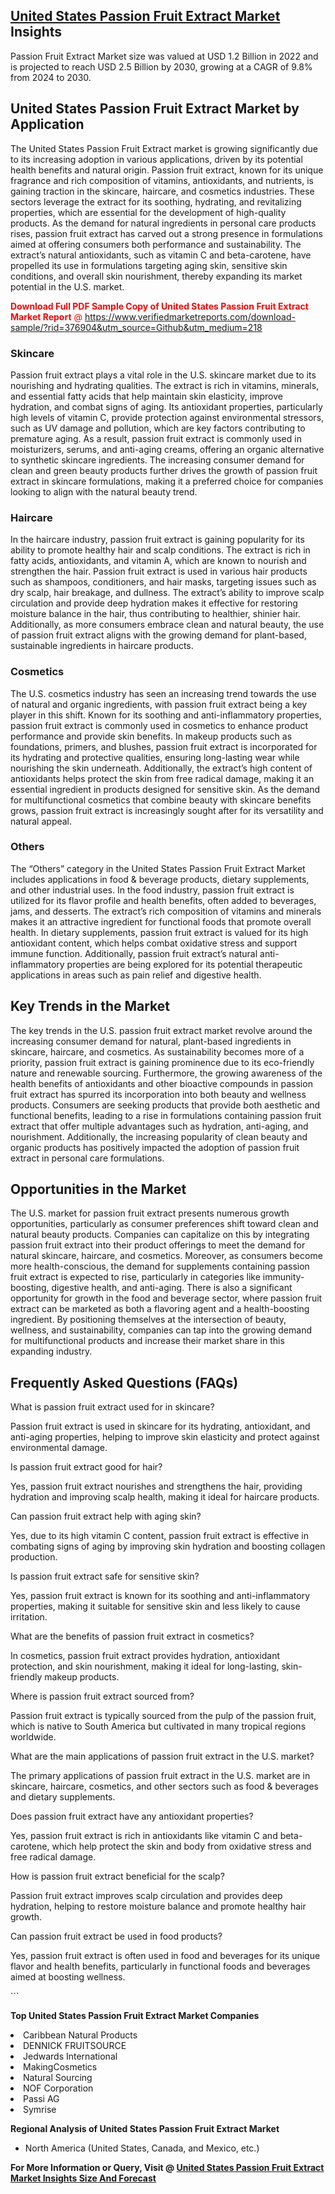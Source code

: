 <h2><a href="https://www.verifiedmarketreports.com/download-sample/?rid=376904&amp;utm_source=Github&amp;utm_medium=218" target="_blank">United States Passion Fruit Extract Market</a> Insights</h2><p>Passion Fruit Extract Market size was valued at USD 1.2 Billion in 2022 and is projected to reach USD 2.5 Billion by 2030, growing at a CAGR of 9.8% from 2024 to 2030.</p><p> <h2>United States Passion Fruit Extract Market by Application</h2> <p>The United States Passion Fruit Extract market is growing significantly due to its increasing adoption in various applications, driven by its potential health benefits and natural origin. Passion fruit extract, known for its unique fragrance and rich composition of vitamins, antioxidants, and nutrients, is gaining traction in the skincare, haircare, and cosmetics industries. These sectors leverage the extract for its soothing, hydrating, and revitalizing properties, which are essential for the development of high-quality products. As the demand for natural ingredients in personal care products rises, passion fruit extract has carved out a strong presence in formulations aimed at offering consumers both performance and sustainability. The extract’s natural antioxidants, such as vitamin C and beta-carotene, have propelled its use in formulations targeting aging skin, sensitive skin conditions, and overall skin nourishment, thereby expanding its market potential in the U.S. market.</p> <p><p><span class=""><span style="color: #ff0000;"><strong>Download Full PDF Sample Copy of United States Passion Fruit Extract Market Report</strong> @ </span><a href="https://www.verifiedmarketreports.com/download-sample/?rid=376904&amp;utm_source=Github&amp;utm_medium=218" target="_blank">https://www.verifiedmarketreports.com/download-sample/?rid=376904&amp;utm_source=Github&amp;utm_medium=218</a></span></p></p> <h3>Skincare</h3> <p>Passion fruit extract plays a vital role in the U.S. skincare market due to its nourishing and hydrating qualities. The extract is rich in vitamins, minerals, and essential fatty acids that help maintain skin elasticity, improve hydration, and combat signs of aging. Its antioxidant properties, particularly high levels of vitamin C, provide protection against environmental stressors, such as UV damage and pollution, which are key factors contributing to premature aging. As a result, passion fruit extract is commonly used in moisturizers, serums, and anti-aging creams, offering an organic alternative to synthetic skincare ingredients. The increasing consumer demand for clean and green beauty products further drives the growth of passion fruit extract in skincare formulations, making it a preferred choice for companies looking to align with the natural beauty trend.</p> <h3>Haircare</h3> <p>In the haircare industry, passion fruit extract is gaining popularity for its ability to promote healthy hair and scalp conditions. The extract is rich in fatty acids, antioxidants, and vitamin A, which are known to nourish and strengthen the hair. Passion fruit extract is used in various hair products such as shampoos, conditioners, and hair masks, targeting issues such as dry scalp, hair breakage, and dullness. The extract’s ability to improve scalp circulation and provide deep hydration makes it effective for restoring moisture balance in the hair, thus contributing to healthier, shinier hair. Additionally, as more consumers embrace clean and natural beauty, the use of passion fruit extract aligns with the growing demand for plant-based, sustainable ingredients in haircare products.</p> <h3>Cosmetics</h3> <p>The U.S. cosmetics industry has seen an increasing trend towards the use of natural and organic ingredients, with passion fruit extract being a key player in this shift. Known for its soothing and anti-inflammatory properties, passion fruit extract is commonly used in cosmetics to enhance product performance and provide skin benefits. In makeup products such as foundations, primers, and blushes, passion fruit extract is incorporated for its hydrating and protective qualities, ensuring long-lasting wear while nourishing the skin underneath. Additionally, the extract’s high content of antioxidants helps protect the skin from free radical damage, making it an essential ingredient in products designed for sensitive skin. As the demand for multifunctional cosmetics that combine beauty with skincare benefits grows, passion fruit extract is increasingly sought after for its versatility and natural appeal.</p> <h3>Others</h3> <p>The “Others” category in the United States Passion Fruit Extract Market includes applications in food & beverage products, dietary supplements, and other industrial uses. In the food industry, passion fruit extract is utilized for its flavor profile and health benefits, often added to beverages, jams, and desserts. The extract’s rich composition of vitamins and minerals makes it an attractive ingredient for functional foods that promote overall health. In dietary supplements, passion fruit extract is valued for its high antioxidant content, which helps combat oxidative stress and support immune function. Additionally, passion fruit extract’s natural anti-inflammatory properties are being explored for its potential therapeutic applications in areas such as pain relief and digestive health.</p> <h2>Key Trends in the Market</h2> <p>The key trends in the U.S. passion fruit extract market revolve around the increasing consumer demand for natural, plant-based ingredients in skincare, haircare, and cosmetics. As sustainability becomes more of a priority, passion fruit extract is gaining prominence due to its eco-friendly nature and renewable sourcing. Furthermore, the growing awareness of the health benefits of antioxidants and other bioactive compounds in passion fruit extract has spurred its incorporation into both beauty and wellness products. Consumers are seeking products that provide both aesthetic and functional benefits, leading to a rise in formulations containing passion fruit extract that offer multiple advantages such as hydration, anti-aging, and nourishment. Additionally, the increasing popularity of clean beauty and organic products has positively impacted the adoption of passion fruit extract in personal care formulations.</p> <h2>Opportunities in the Market</h2> <p>The U.S. market for passion fruit extract presents numerous growth opportunities, particularly as consumer preferences shift toward clean and natural beauty products. Companies can capitalize on this by integrating passion fruit extract into their product offerings to meet the demand for natural skincare, haircare, and cosmetics. Moreover, as consumers become more health-conscious, the demand for supplements containing passion fruit extract is expected to rise, particularly in categories like immunity-boosting, digestive health, and anti-aging. There is also a significant opportunity for growth in the food and beverage sector, where passion fruit extract can be marketed as both a flavoring agent and a health-boosting ingredient. By positioning themselves at the intersection of beauty, wellness, and sustainability, companies can tap into the growing demand for multifunctional products and increase their market share in this expanding industry.</p> <h2>Frequently Asked Questions (FAQs)</h2> <p>What is passion fruit extract used for in skincare?</p> <p>Passion fruit extract is used in skincare for its hydrating, antioxidant, and anti-aging properties, helping to improve skin elasticity and protect against environmental damage.</p> <p>Is passion fruit extract good for hair?</p> <p>Yes, passion fruit extract nourishes and strengthens the hair, providing hydration and improving scalp health, making it ideal for haircare products.</p> <p>Can passion fruit extract help with aging skin?</p> <p>Yes, due to its high vitamin C content, passion fruit extract is effective in combating signs of aging by improving skin hydration and boosting collagen production.</p> <p>Is passion fruit extract safe for sensitive skin?</p> <p>Yes, passion fruit extract is known for its soothing and anti-inflammatory properties, making it suitable for sensitive skin and less likely to cause irritation.</p> <p>What are the benefits of passion fruit extract in cosmetics?</p> <p>In cosmetics, passion fruit extract provides hydration, antioxidant protection, and skin nourishment, making it ideal for long-lasting, skin-friendly makeup products.</p> <p>Where is passion fruit extract sourced from?</p> <p>Passion fruit extract is typically sourced from the pulp of the passion fruit, which is native to South America but cultivated in many tropical regions worldwide.</p> <p>What are the main applications of passion fruit extract in the U.S. market?</p> <p>The primary applications of passion fruit extract in the U.S. market are in skincare, haircare, cosmetics, and other sectors such as food & beverages and dietary supplements.</p> <p>Does passion fruit extract have any antioxidant properties?</p> <p>Yes, passion fruit extract is rich in antioxidants like vitamin C and beta-carotene, which help protect the skin and body from oxidative stress and free radical damage.</p> <p>How is passion fruit extract beneficial for the scalp?</p> <p>Passion fruit extract improves scalp circulation and provides deep hydration, helping to restore moisture balance and promote healthy hair growth.</p> <p>Can passion fruit extract be used in food products?</p> <p>Yes, passion fruit extract is often used in food and beverages for its unique flavor and health benefits, particularly in functional foods and beverages aimed at boosting wellness.</p> ```</p><p><strong>Top United States Passion Fruit Extract Market Companies</strong></p><div data-test-id=""><p><li>Caribbean Natural Products</li><li> DENNICK FRUITSOURCE</li><li> Jedwards International</li><li> MakingCosmetics</li><li> Natural Sourcing</li><li> NOF Corporation</li><li> Passi AG</li><li> Symrise</li></p><div><strong>Regional Analysis of&nbsp;United States Passion Fruit Extract Market</strong></div><ul><li dir="ltr"><p dir="ltr">North America&nbsp;(United States, Canada, and Mexico, etc.)</p></li></ul><p><strong>For More Information or Query, Visit @&nbsp;</strong><strong><a href="https://www.verifiedmarketreports.com/product/passion-fruit-extract-market/?utm_source=Github&amp;utm_medium=218" target="_blank">United States Passion Fruit Extract Market Insights Size And Forecast</a></strong></p></div>

